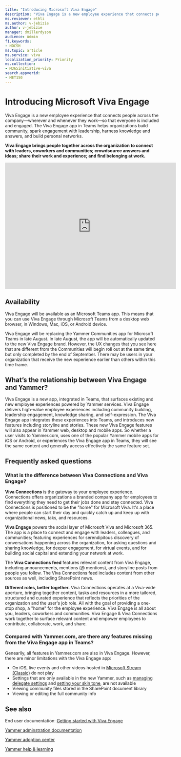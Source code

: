 ```yaml
---
title: "Introducing Microsoft Viva Engage"
description: "Viva Engage is a new employee experience that connects people across the company—wherever and whenever they work—so that everyone is included and engaged."
ms.reviewer: ethli
ms.author: v-jebizie
author: v-jebizie
manager: dmillerdyson
audience: Admin
f1.keywords:
- NOCSH
ms.topic: article
ms.service: viva
localization_priority: Priority
ms.collection:  
- M365initiative-viva
search.appverid:
- MET150
---
```

# Introducing Microsoft Viva Engage
Viva Engage is a new employee experience that connects people across the company—wherever and whenever they work—so that everyone is included and engaged. The Viva Engage app in Teams helps organizations build community, spark engagement with leadership, harness knowledge and answers, and build personal networks.

**Viva Engage brings people together across the organization to connect with leaders, coworkers and communities; crowdsource answers and ideas; share their work and experience; and find belonging at work.**



<iframe width="560" height="415" src="https://www.youtube.com/embed/E_xTiWClwYc" title="YouTube video player" frameborder="0" allow="accelerometer; autoplay; clipboard-write; encrypted-media; gyroscope; picture-in-picture" allowfullscreen></iframe>


## Availability

Viva Engage will be available as an Microsoft Teams app. This means that you can use Viva Engage through Microsoft Teams from a desktop web browser, in Windows, Mac, iOS, or Android device.

Viva Engage will be replacing the Yammer Communities app for Microsoft Teams in late August. In late August, the app will be automatically updated to the new Viva Engage brand. However, the UX changes that you see here that are different from the Communities will begin roll out at the same time, but only completed by the end of September. There may be users in your organization that receive the new experience earlier than others within this time frame. 

## What’s the relationship between Viva Engage and Yammer?

Viva Engage is a new app, integrated in Teams, that surfaces existing and new employee experiences powered by Yammer services. Viva Engage delivers high-value employee experiences including community building, leadership engagement, knowledge sharing, and self-expression. The Viva Engage app integrates these experiences into Teams, and introduces new features including storyline and stories. These new Viva Engage features will also appear in Yammer web, desktop and mobile apps. So whether a user visits to Yammer.com, uses one of the popular Yammer mobile apps for iOS or Android, or experiences the Viva Engage app in Teams, they will see the same content and generally access effectively the same feature set.
 
## Frequently asked questions

### What is the difference between Viva Connections and Viva Engage?
**Viva Connections** is the gateway to your employee experience. Connections offers organizations a branded company app for employees to find everything they need to get their jobs done and stay connected. Viva Connections is positioned to be the "home" for Microsoft Viva. It's a place where people can start their day and quickly catch up and keep up with organizational news, taks, and resources.

**Viva Engage** powers the social layer of Microsoft Viva and Microsoft 365. The app is a place to connect and engage with leaders, colleagues, and communities; featuring experiences for serendipitous discovery of conversations happening across the organization, for asking questions and sharing knowledge, for deeper engagement, for virtual events, and for building social capital and extending your network at work.

The **Viva Connections feed** features relevant content from Viva Engage, including announcements, mentions (@ mentions), and storyline posts from people you follow. The Viva Connections feed includes content from other sources as well, including SharePoint news.

**Different roles, better together.** Viva Connections operates at a Viva-wide aperture, bringing together content, tasks and resources in a more tailored, structured and curated experience that reflects the priorities of the organization and the user's job role. All with the goal of providing a one-stop shop, a "home" for the employee experience. Viva Engage is all about you, leaders, coworkers and communities. Viva Engage & Viva Connections work together to surface relevant content and empower employees to contribute, collaborate, work, and share.

### Compared with Yammer.com, are there any features missing from the Viva Engage app in Teams?
Genearlly, all features in Yammer.com are also in Viva Engage. However, there are minor limitations with the Viva Engage app:
- On iOS, live events and other videos hosted in [Microsoft Stream (Classic)](/stream/overview) do not play
- Settings that are only available in the new Yammer, such as [managing delegate settings](https://support.microsoft.com/office/60f879cd-43dd-44fe-bffb-1084d4f85285) and [setting your skin tone](https://support.microsoft.com/office/d28e25ed-ef20-4c7d-b54c-8bebe9caaded), are not available
- Viewing community files stored in the SharePoint document library
- Viewing or editing the full community info

 
## See also 
End user documentation: [Getting started with Viva Engage](https://support.microsoft.com/office/930c86f1-e1e2-4e45-a66a-ce8faca71a21)

[Yammer adminstration documentation](/yammer/)

[Yammer adoption center](https://adoption.microsoft.com/yammer/)

[Yammer help & learning](https://support.microsoft.com/yammer)

